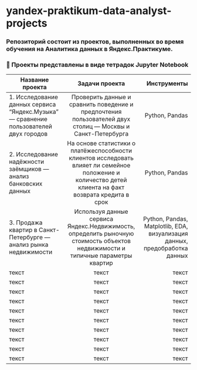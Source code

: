 # **yandex-praktikum-data-analyst-projects**

  ### Репозиторий состоит из проектов, выполненных во время обучения на Аналитика данных в Яндекс.Практикуме.
        
  ### :page_facing_up: Проекты представлены в виде тетрадок Jupyter Notebook 
  
  
  
  | Название проекта | Задачи проекта | Инструменты |
|----------------|:---------:|----------------:|
| 1. Исследование данных сервиса “Яндекс.Музыка” — сравнение пользователей двух городов | Проверить данные и сравнить поведение и предпочтения пользователей двух столиц — Москвы и Санкт-Петербурга| Python, Pandas |
| 2. Исследование надёжности заёмщиков — анализ банковских данных | На основе статистики о платёжеспособности клиентов исследовать влияет ли семейное положение и количество детей клиента на факт возврата кредита в срок | Python, Pandas |
| 3. Продажа квартир в Санкт-Петербурге — анализ рынка недвижимости | Используя данные сервиса Яндекс.Недвижимость, определить рыночную стоимость объектов недвижимости и типичные параметры квартир | Python, Pandas, Matplotlib, EDA, визуализация данных, предобработка данных |
| текст | текст | текст |
| текст | текст | текст |
| текст | текст | текст |
| текст | текст | текст |
| текст | текст | текст |
| текст | текст | текст |
| текст | текст | текст |
| текст | текст | текст |
| текст | текст | текст |
| текст | текст | текст |
